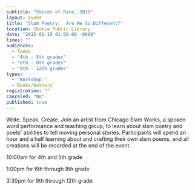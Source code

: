 ```yaml
---
subtitle: "Voices of Race, 2015"
layout: event
title: "Slam Poetry:  Are We So Different?"
location: Skokie Public Library
date: "2015-01-19 01:00:00 -0600"
times: ""
audiences: 
  - Teens
  - "4th - 5th grades"
  - "6th - 8th grades"
  - "9th - 12th grades"
types: 
  - "Workshop "
  - Books/Authors
registration: ""
canceled: "No"
published: true
---
```


Write. Speak. Create. Join an artist from Chicago Slam Works, a spoken word performance and teaching group, to learn about slam poetry and poets' abilities to tell moving personal stories. Participants will spend an hour and a half learning about and crafting their own slam poems, and all creations will be recorded at the end of the event.

10:00am for 4th and 5th grade 

1:00pm for 6th through 8th grade 

3:30pm for 9th through 12th grade
